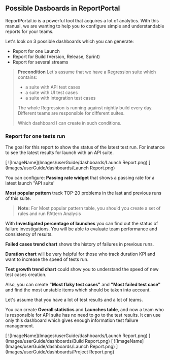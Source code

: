 ## Possible Dasboards in ReportPortal

ReportPortal.io is a powerful tool that acquires a lot of analytics. With this manual, we are wanting to help you to configure simple and understandable reports for your teams.

Let's look on 3 possible dashboards which you can generate:
* Report for one Launch
* Report for Build (Version, Release, Sprint)
* Report for several streams

> **Precondition**
> Let's assume that we have a Regression suite which contains:
>
> - a suite with API test cases
> - a suite with UI test cases
> - a suite with integration test cases
>
> The whole Regression is running against nightly build every day.
> Different teams are responsible for different suites.
>
> Which dashboard I can create in such conditions.


###  Report for one tests run

The goal for this report to show the status of the latest test run. For instance to see the latest results for launch with an API suite. 

[ ![ImageName](Images/userGuide/dashboards/Launch Report.png) ](Images/userGuide/dashboards/Launch Report.png)

You can configure:
**Passing rate widget** that shows a passing rate for a latest launch "API suite'

**Most popular pattern** track TOP-20 problems in the last and previous runs of this suite. 

> **Note:** For Most popular pattern table, you should you create a set of rules and run PAttern Analysis

With **Investigated percentage of launches** you can find out the status of failure investigations. You will be able to evaluate team performance and consistency of results.

**Failed cases trend chart** shows the history of failures in previous runs. 

**Duration chart** will be very helpful for those who track duration KPI and want to increase the speed of tests run. 

**Test growth trend chart** could show you to understand the speed of new test cases creation.

Also, you can create **"Most flaky test cases"** and **"Most failed test case"** and find the most unstable items which should be taken into account.

Let's assume that you have a lot of test results and a lot of teams.

You can create **Overall statistics** and **Launches table**, and now a team who is responsible for API suite has no need to go to the test results. It can use only this dashboard which gives enough information test failure management.



[ ![ImageName](Images/userGuide/dashboards/Launch Report.png) ](Images/userGuide/dashboards/Build Report.png)
[ ![ImageName](Images/userGuide/dashboards/Launch Report.png) ](Images/userGuide/dashboards/Project Report.png)


